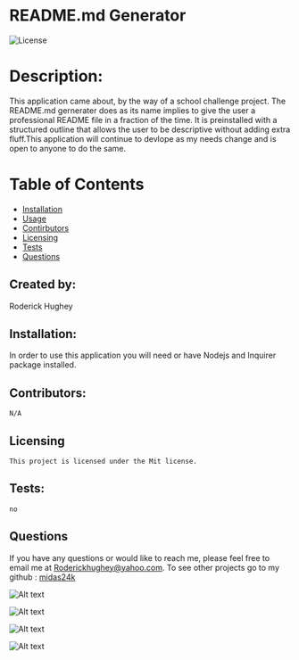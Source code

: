 # README.md Generator
 
  ![License](https://img.shields.io/badge/License-Mit-yellow.svg)

  # Description:
  This application came about, by the way of a school challenge project. The README.md gernerater does as its name implies to give the user a professional README file in a fraction of the time. It is preinstalled with a structured outline that allows the user to be descriptive without adding extra fluff.This application will continue to devlope as my needs change and is open to anyone to do the same.  

  # Table of Contents

  * [Installation](#installation)
  * [Usage](#Usage)
  * [Contirbutors](#contirbutors)
  * [Licensing](#Licensing)
  * [Tests](#tests)
  * [Questions](#questions)
  
  ## Created by:
  Roderick Hughey
   
  ## Installation:
   In order to use this application you will need or have Nodejs and Inquirer package installed.

  ## Contributors:
    N/A

  ## Licensing
    
    This project is licensed under the Mit license.

  ## Tests:
    no

  ## Questions

  If you have any questions or would like to reach me, please feel free to email me at [ Roderickhughey@yahoo.com](mailto:Roderickhughey@yahoo.com).
  To see other projects go to my github : [midas24k](https://github.com/midas24k)

![Alt text](<Screen Shot 2024-01-12 at 19.51.22 PM.png>)

![Alt text](<Screen Shot 2024-01-12 at 19.48.32 PM.png>)
  
![Alt text](<Screen Shot 2024-01-12 at 19.48.56 PM.png>)

![Alt text](<Screen Shot 2024-01-12 at 19.51.22 PM.png>)
